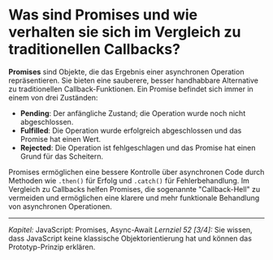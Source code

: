 # Was sind Promises und wie verhalten sie sich im Vergleich zu traditionellen Callbacks?

**Promises** sind Objekte, die das Ergebnis einer asynchronen Operation repräsentieren. Sie bieten eine sauberere, besser handhabbare Alternative zu traditionellen Callback-Funktionen. Ein Promise befindet sich immer in einem von drei Zuständen:
  - **Pending**: Der anfängliche Zustand; die Operation wurde noch nicht abgeschlossen.
  - **Fulfilled**: Die Operation wurde erfolgreich abgeschlossen und das Promise hat einen Wert.
  - **Rejected**: Die Operation ist fehlgeschlagen und das Promise hat einen Grund für das Scheitern.

Promises ermöglichen eine bessere Kontrolle über asynchronen Code durch Methoden wie `.then()` für Erfolg und `.catch()` für Fehlerbehandlung. Im Vergleich zu Callbacks helfen Promises, die sogenannte "Callback-Hell" zu vermeiden und ermöglichen eine klarere und mehr funktionale Behandlung von asynchronen Operationen.

---

_Kapitel:_ JavaScript: Promises, Async-Await
_Lernziel 52 \[3/4\]:_ Sie wissen, dass JavaScript keine klassische Objektorientierung hat und können das Prototyp-Prinzip erklären.
